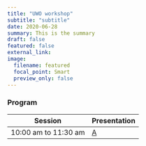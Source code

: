 ```yaml
---
title: "UWO workshop"
subtitle: "subtitle"
date: 2020-06-28
summary: This is the summary
draft: false
featured: false
external_link: 
image:
  filename: featured
  focal_point: Smart
  preview_only: false
---
```


### Program

|Session| Presentation |
|-------|---|
| 10:00 am to 11:30 am | [A](../../talk/example) |
